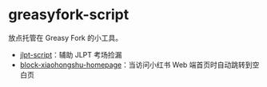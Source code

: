 # greasyfork-script

放点托管在 Greasy Fork 的小工具。

- [jlpt-script](https://github.com/Konano/jlpt-script)：辅助 JLPT 考场捡漏
- [block-xiaohongshu-homepage](https://greasyfork.org/zh-CN/scripts/534356-block-xiaohongshu-homepage)：当访问小红书 Web 端首页时自动跳转到空白页
